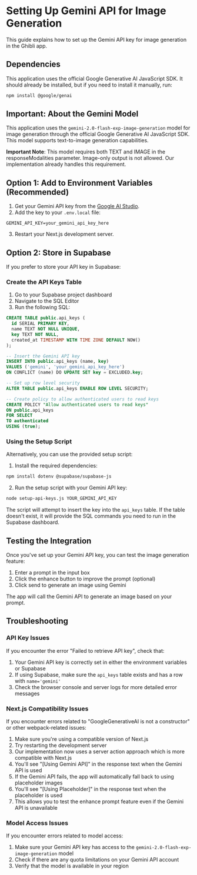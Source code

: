# Setting Up Gemini API for Image Generation

This guide explains how to set up the Gemini API key for image generation in the Ghibli app.

## Dependencies

This application uses the official Google Generative AI JavaScript SDK. It should already be installed, but if you need to install it manually, run:

```bash
npm install @google/genai
```

## Important: About the Gemini Model

This application uses the `gemini-2.0-flash-exp-image-generation` model for image generation through the official Google Generative AI JavaScript SDK. This model supports text-to-image generation capabilities.

**Important Note**: This model requires both TEXT and IMAGE in the responseModalities parameter. Image-only output is not allowed. Our implementation already handles this requirement.

## Option 1: Add to Environment Variables (Recommended)

1. Get your Gemini API key from the [Google AI Studio](https://ai.google.dev/).
2. Add the key to your `.env.local` file:

```
GEMINI_API_KEY=your_gemini_api_key_here
```

3. Restart your Next.js development server.

## Option 2: Store in Supabase

If you prefer to store your API key in Supabase:

### Create the API Keys Table

1. Go to your Supabase project dashboard
2. Navigate to the SQL Editor
3. Run the following SQL:

```sql
CREATE TABLE public.api_keys (
  id SERIAL PRIMARY KEY,
  name TEXT NOT NULL UNIQUE,
  key TEXT NOT NULL,
  created_at TIMESTAMP WITH TIME ZONE DEFAULT NOW()
);

-- Insert the Gemini API key
INSERT INTO public.api_keys (name, key)
VALUES ('gemini', 'your_gemini_api_key_here')
ON CONFLICT (name) DO UPDATE SET key = EXCLUDED.key;

-- Set up row level security
ALTER TABLE public.api_keys ENABLE ROW LEVEL SECURITY;

-- Create policy to allow authenticated users to read keys
CREATE POLICY "Allow authenticated users to read keys"
ON public.api_keys
FOR SELECT
TO authenticated
USING (true);
```

### Using the Setup Script

Alternatively, you can use the provided setup script:

1. Install the required dependencies:

```bash
npm install dotenv @supabase/supabase-js
```

2. Run the setup script with your Gemini API key:

```bash
node setup-api-keys.js YOUR_GEMINI_API_KEY
```

The script will attempt to insert the key into the `api_keys` table. If the table doesn't exist, it will provide the SQL commands you need to run in the Supabase dashboard.

## Testing the Integration

Once you've set up your Gemini API key, you can test the image generation feature:

1. Enter a prompt in the input box
2. Click the enhance button to improve the prompt (optional)
3. Click send to generate an image using Gemini

The app will call the Gemini API to generate an image based on your prompt.

## Troubleshooting

### API Key Issues

If you encounter the error "Failed to retrieve API key", check that:

1. Your Gemini API key is correctly set in either the environment variables or Supabase
2. If using Supabase, make sure the `api_keys` table exists and has a row with `name='gemini'`
3. Check the browser console and server logs for more detailed error messages

### Next.js Compatibility Issues

If you encounter errors related to "GoogleGenerativeAI is not a constructor" or other webpack-related issues:

1. Make sure you're using a compatible version of Next.js
2. Try restarting the development server
3. Our implementation now uses a server action approach which is more compatible with Next.js
4. You'll see "[Using Gemini API]" in the response text when the Gemini API is used
5. If the Gemini API fails, the app will automatically fall back to using placeholder images
6. You'll see "[Using Placeholder]" in the response text when the placeholder is used
7. This allows you to test the enhance prompt feature even if the Gemini API is unavailable

### Model Access Issues

If you encounter errors related to model access:

1. Make sure your Gemini API key has access to the `gemini-2.0-flash-exp-image-generation` model
2. Check if there are any quota limitations on your Gemini API account
3. Verify that the model is available in your region
